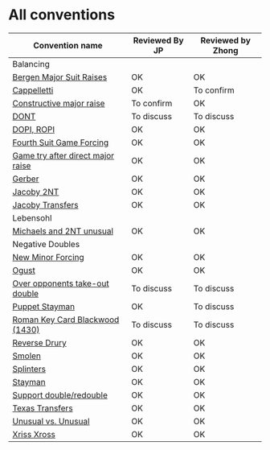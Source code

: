 # All conventions

| Convention name | Reviewed By JP | Reviewed by Zhong |
| --- | --- | --- |
| Balancing | | |
| [Bergen Major Suit Raises](bergen.md) | OK | OK |
| [Cappelletti](cappelletti.md) | OK | To confirm  |
| [Constructive major raise](constructive-major-raise.md) | To confirm  | OK |
| [DONT](dont.md) | To discuss | To discuss |
| [DOPI, ROPI](dopi.md) | OK | OK |
| [Fourth Suit Game Forcing](fourth-suit-forcing.md) | OK | OK |
| [Game try after direct major raise](game-try-help-suit.md) | OK |OK |
| [Gerber](gerber.md) | OK | OK|
| [Jacoby 2NT](jacoby-2nt.md) | OK | OK |
| [Jacoby Transfers](jacoby-transfers.md) | OK | OK |
| Lebensohl | | |
| [Michaels and 2NT unusual](michaels.md) | OK | OK |
| Negative Doubles | | |
| [New Minor Forcing](new-minor-forcing.md) | OK | OK|
| [Ogust](ogust.md) | OK | OK |
| [Over opponents take-out double](over-opponents-take-out-double.md) | To discuss | To discuss |
| [Puppet Stayman](puppet-stayman.md) | OK | To discuss |
| [Roman Key Card Blackwood (1430)](1430.md) | To discuss | To discuss |
| [Reverse Drury](drury-reversed.md) | OK | OK |
| [Smolen](smolen.md) | OK |OK |
| [Splinters](splinters.md) | OK | OK  |
| [Stayman](stayman.md) | OK | OK |
| [Support double/redouble](support-double-redouble.md) | OK | OK |
| [Texas Transfers](texas-transfers.md) | OK |OK |
| [Unusual vs. Unusual](unusual-over-unusual.md) | OK |OK |
| [Xriss Xross](xriss-xross.md) | OK | OK |



